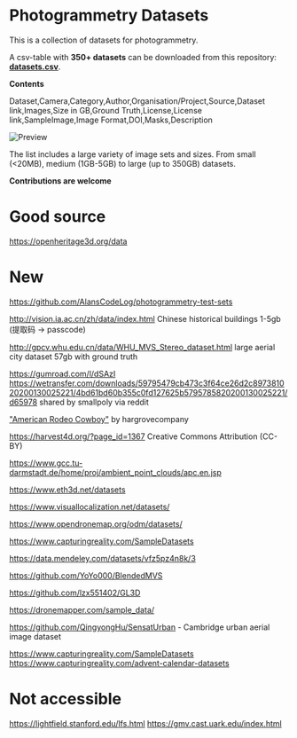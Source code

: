 # Photogrammetry Datasets

This is a collection of datasets for photogrammetry.

A csv-table with **350+ datasets** can be downloaded from this repository: [**datasets.csv**](./datasets.csv).

**Contents**

Dataset,Camera,Category,Author,Organisation/Project,Source,Dataset link,Images,Size in GB,Ground Truth,License,License link,SampleImage,Image Format,DOI,Masks,Description

![Preview](csvpreview.JPG)

The list includes a large variety of image sets and sizes.
From small (<20MB), medium (1GB-5GB) to large (up to 350GB) datasets.

**Contributions are welcome**


# Good source

https://openheritage3d.org/data

# New

https://github.com/AlansCodeLog/photogrammetry-test-sets 

http://vision.ia.ac.cn/zh/data/index.html Chinese historical buildings 1-5gb (提取码 -> passcode)

http://gpcv.whu.edu.cn/data/WHU_MVS_Stereo_dataset.html large aerial city dataset 57gb with ground truth

https://gumroad.com/l/dSAzI https://wetransfer.com/downloads/59795479cb473c3f64ce26d2c897381020200130025221/4bd61bd60b355c0fd127625b5795785820200130025221/d65978 shared by smallpoly via reddit

["American Rodeo Cowboy"](https://www.dropbox.com/sh/rbegeqgihpp6xwj/AAAWZFLvBCG5PlPIk059vVJpa?dl=0) by hargrovecompany


https://harvest4d.org/?page_id=1367
Creative Commons Attribution (CC-BY) 

https://www.gcc.tu-darmstadt.de/home/proj/ambient_point_clouds/apc.en.jsp

https://www.eth3d.net/datasets

https://www.visuallocalization.net/datasets/

https://www.opendronemap.org/odm/datasets/

https://www.capturingreality.com/SampleDatasets

https://data.mendeley.com/datasets/vfz5pz4n8k/3

https://github.com/YoYo000/BlendedMVS

https://github.com/lzx551402/GL3D

https://dronemapper.com/sample_data/

https://github.com/QingyongHu/SensatUrban - Cambridge urban aerial image dataset 

https://www.capturingreality.com/SampleDatasets
https://www.capturingreality.com/advent-calendar-datasets

# Not accessible
https://lightfield.stanford.edu/lfs.html
https://gmv.cast.uark.edu/index.html

